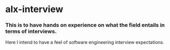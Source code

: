 # alx-interview
### This is to have hands on experience on what the field entails in terms of interviews. 
Here I intend to have a feel of software engineering interview expectations.
